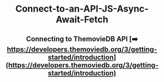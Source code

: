 <div align="center">

# Connect-to-an-API-JS-Async-Await-Fetch 

## Connecting to ThemovieDB API [:arrow_right: https://developers.themoviedb.org/3/getting-started/introduction](https://developers.themoviedb.org/3/getting-started/introduction) 

</div>
